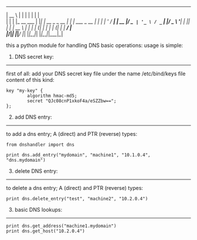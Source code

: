  _____              _    _                 _ _           
|  __ \            | |  | |               | | |          
| |  | |_ __  ___  | |__| | __ _ _ __   __| | | ___ _ __ 
| |  | | '_ \/ __| |  __  |/ _` | '_ \ / _` | |/ _ \ '__|
| |__| | | | \__ \ | |  | | (_| | | | | (_| | |  __/ |   
|_____/|_| |_|___/ |_|  |_|\__,_|_| |_|\__,_|_|\___|_|   

this a python module for handling DNS basic operations:
usage is simple:

 1. DNS secret key:
--------------
first of all: add your DNS secret key file under the name /etc/bind/keys
file content of this kind:

    key "my-key" {
            algorithm hmac-md5;
            secret "QJc08cnP1xkoF4a/eSZZbw==";
    };


 2. add DNS entry:
--------------

to add a dns entry; A (direct) and PTR (reverse) types:

    from dnshandler import dns
          
    print dns.add_entry("mydomain", "machine1", "10.1.0.4", "dns.mydomain")

 3. delete DNS entry:
--------------
to delete a dns entry; A (direct) and PTR (reverse) types:

    print dns.delete_entry("test", "machine2", "10.2.0.4")


 3. basic DNS lookups:
--------------

    print dns.get_address("machine1.mydomain")
    print dns.get_host("10.2.0.4")

